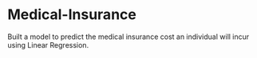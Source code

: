 # Medical-Insurance
Built a model to predict the medical insurance cost an individual will incur using Linear Regression.
